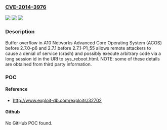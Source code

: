 ### [CVE-2014-3976](https://cve.mitre.org/cgi-bin/cvename.cgi?name=CVE-2014-3976)
![](https://img.shields.io/static/v1?label=Product&message=n%2Fa&color=blue)
![](https://img.shields.io/static/v1?label=Version&message=n%2Fa&color=blue)
![](https://img.shields.io/static/v1?label=Vulnerability&message=n%2Fa&color=brighgreen)

### Description

Buffer overflow in A10 Networks Advanced Core Operating System (ACOS) before 2.7.0-p6 and 2.7.1 before 2.7.1-P1_55 allows remote attackers to cause a denial of service (crash) and possibly execute arbitrary code via a long session id in the URI to sys_reboot.html.  NOTE: some of these details are obtained from third party information.

### POC

#### Reference
- http://www.exploit-db.com/exploits/32702

#### Github
No GitHub POC found.

